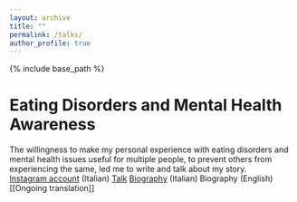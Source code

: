 ```yaml
---
layout: archive
title: ""
permalink: /talks/
author_profile: true
---
```


{% include base_path %}

Eating Disorders and Mental Health Awareness
=====
The willingness to make my personal experience with eating disorders and mental health issues useful for multiple people, to prevent others from experiencing the same, led me to write and talk about my story.  
[Instagram account](https://www.instagram.com/unalotta_millepassi/) (Italian)
[Talk](https://www.instagram.com/tv/C2KNAE5MCK2/?igsh=NDNnYTVkbTg2aTFp)
[Biography](https://www.amazon.it/lotta-mille-passi-Jenny-Vivian/dp/B0CKM3S3MD) (Italian)
Biography (English) [[Ongoing translation]]
